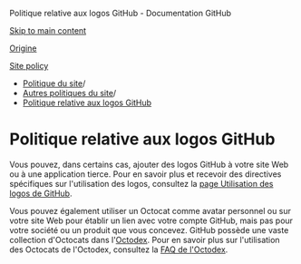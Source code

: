 Politique relative aux logos GitHub - Documentation GitHub

[Skip to main content](#main-content)

[Origine](/fr)

[Site policy](/fr/site-policy)

* [Politique du site](/fr/site-policy)/
* [Autres politiques du site](/fr/site-policy/other-site-policies)/
* [Politique relative aux logos GitHub](/fr/site-policy/other-site-policies/github-logo-policy)

Politique relative aux logos GitHub
==========

Vous pouvez, dans certains cas, ajouter des logos GitHub à votre site Web ou à une application tierce. Pour en savoir plus et recevoir des directives spécifiques sur l'utilisation des logos, consultez la [page Utilisation des logos de GitHub](https://github.com/logos).

Vous pouvez également utiliser un Octocat comme avatar personnel ou sur votre site Web pour établir un lien avec votre compte GitHub, mais pas pour votre société ou un produit que vous concevez. GitHub possède une vaste collection d'Octocats dans l'[Octodex](https://octodex.github.com/). Pour en savoir plus sur l'utilisation des Octocats de l'Octodex, consultez la [FAQ de l'Octodex](https://octodex.github.com/faq/).
